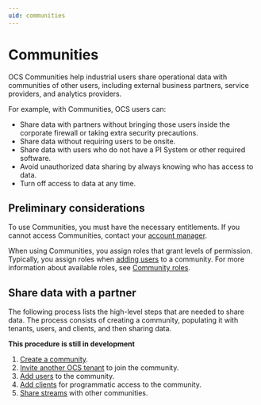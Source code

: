 ```yaml
---
uid: communities
---
```


# Communities

OCS Communities help industrial users share operational data with communities of other users, including external business partners, service providers, and analytics providers. 

For example, with Communities, OCS users can:

- Share data with partners without bringing those users inside the corporate firewall or taking extra security precautions.
- Share data without requiring users to be onsite.
- Share data with users who do not have a PI System or other required software.
- Avoid unauthorized data sharing by always knowing who has access to data.
- Turn off access to data at any time.

## Preliminary considerations

To use Communities, you must have the necessary entitlements. If you cannot access Communities, contact your [account manager](https://customers.osisoft.com/s/contactus "Contact Us").

When using Communities, you assign roles that grant levels of permission. Typically, you assign roles when [adding users](xref:managecommunityusers#add-users-to-a-community) to a community. For more information about available roles, see [Community roles](xref:communityroles).

## Share data with a partner

The following process lists the high-level steps that are needed to share data. The process consists of creating a community, populating it with tenants, users, and clients, and then sharing data.

**This procedure is still in development**

1. [Create a community](xref:add-community).
2. [Invite another OCS tenant](xref:managecommunity#add-a-tenant-to-a-community) to join the community.
3. [Add users](xref:managecommunityusers#add-users-to-a-community) to the community.
4. [Add clients](xref:managecommunityclients#add-clients-to-a-community) for programmatic access to the community.
5. [Share streams](xref:share-streams) with other communities.
